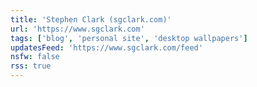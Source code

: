 ```yaml
---
title: 'Stephen Clark (sgclark.com)'
url: 'https://www.sgclark.com'
tags: ['blog', 'personal site', 'desktop wallpapers']
updatesFeed: 'https://www.sgclark.com/feed'
nsfw: false
rss: true
---
```

